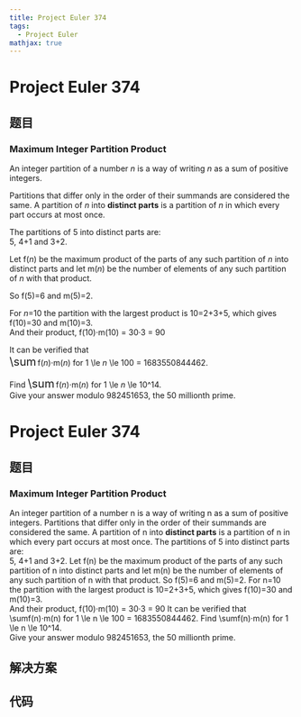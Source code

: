 ```yaml
---
title: Project Euler 374
tags:
  - Project Euler
mathjax: true
---
```

<escape><!-- more --></escape>
    
# Project Euler 374
## 题目
### Maximum Integer Partition Product

An integer partition of a number <var>n</var> is a way of writing <var>n</var> as a sum of positive integers.

Partitions that differ only in the order of their summands are considered the same.
A partition of <var>n</var> into <b>distinct parts</b> is a partition of <var>n</var> in which every part occurs at most once.

The partitions of 5 into distinct parts are:
<br />5, 4+1 and 3+2.

Let f(<var>n</var>) be the maximum product of the parts of any such partition of <var>n</var> into distinct parts and let m(<var>n</var>) be the number of elements of any such partition of <var>n</var> with that product.

So f(5)=6 and m(5)=2.

For <var>n</var>=10 the partition with the largest product is 10=2+3+5, which gives f(10)=30 and m(10)=3.
<br />And their product, f(10)·m(10) = 30·3 = 90

It can be verified that
<br /><span style="font-size:larger;"><span style="font-size:larger;">\sum</span></span> f(<var>n</var>)·m(<var>n</var>) for 1 \le <var>n</var> \le 100 = 1683550844462.

Find <span style="font-size:larger;"><span style="font-size:larger;">\sum</span></span> f(<var>n</var>)·m(<var>n</var>) for 1 \le <var>n</var> \le 10^14.
<br />Give your answer modulo 982451653, the 50 millionth prime.



# Project Euler 374
## 题目
### Maximum Integer Partition Product

An integer partition of a number n is a way of writing n as a sum of positive integers.
Partitions that differ only in the order of their summands are considered the same. A partition of n into <b>distinct parts</b> is a partition of n in which every part occurs at most once.
The partitions of 5 into distinct parts are:<br>5, 4+1 and 3+2.
Let f(n) be the maximum product of the parts of any such partition of n into distinct parts and let m(n) be the number of elements of any such partition of n with that product.
So f(5)=6 and m(5)=2.
For n=10 the partition with the largest product is 10=2+3+5, which gives f(10)=30 and m(10)=3.<br>And their product, f(10)·m(10) = 30·3 = 90
It can be verified that<br>\sumf(n)·m(n) for 1 \le n \le 100 = 1683550844462.
Find \sumf(n)·m(n) for 1 \le n \le 10^14.<br>Give your answer modulo 982451653, the 50 millionth prime.


## 解决方案


## 代码


